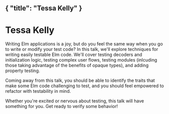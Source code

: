 {
    "title": "Tessa Kelly"
}
---

# Tessa Kelly

Writing Elm applications is a joy, but do you feel the same way when you go to write or modify your test code? In this talk, we'll explore techniques for writing easily testable Elm code. We'll cover testing decoders and initialization logic, testing complex user flows, testing modules (inlcuding those taking advantage of the benefits of opaque types), and adding property testing.

Coming away from this talk, you should be able to identify the traits that make some Elm code challenging to test, and you should feel empowered to refactor with testability in mind.

Whether you're excited or nervous about testing, this talk will have something for you. Get ready to verify some behavior!

